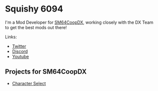 # Squishy 6094
I'm a Mod Developer for [SM64CoopDX](https://sm64coopdx.com), working closely with the DX Team to get the best mods out there!

Links:
- [Twitter](https://twitter.com/6094Squishy)
- [Discord](https://discord.gg/2bg2FnFp6f)
- [Youtube](https://www.youtube.com/@Squishy6094)

## Projects for SM64CoopDX
- [Character Select](https://github.com/Squishy6094/character-select-coop)

<!-- ### [Sonic Robo Blast 2 Titlecards](https://github.com/Squishy6094/srb2-titlecards-coop) -->

<!--
**Squishy6094/Squishy6094** is a ✨ _special_ ✨ repository because its `README.md` (this file) appears on your GitHub profile.

Here are some ideas to get you started:

- 🔭 I’m currently working on ...
- 🌱 I’m currently learning ...
- 👯 I’m looking to collaborate on ...
- 🤔 I’m looking for help with ...
- 💬 Ask me about ...
- 📫 How to reach me: ...
- 😄 Pronouns: ...
- ⚡ Fun fact: ...
-->
